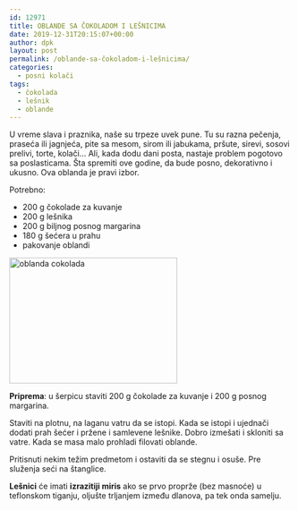 ```yaml
---
id: 12971
title: OBLANDE SA ČOKOLADOM I LEŠNICIMA
date: 2019-12-31T20:15:07+00:00
author: dpk
layout: post
permalink: /oblande-sa-čokoladom-i-lešnicima/
categories:
  - posni kolači
tags:
  - čokolada
  - lešnik
  - oblande
---
```

U vreme slava i praznika, naše su trpeze uvek pune. Tu su razna pečenja, praseća ili jagnjeća, pite sa mesom, sirom ili jabukama, pršute, sirevi, sosovi prelivi, torte, kolači... Ali, kada dodu dani posta, nastaje problem pogotovo sa poslasticama. Šta spremiti ove godine, da bude posno, dekorativno i ukusno. Ova oblanda je pravi izbor.


Potrebno: 

* 200 g čokolade za kuvanje
* 200 g lešnika 
* 200 g biljnog posnog margarina
* 180 g šećera u prahu
* pakovanje oblandi

<img class="alignnone size-medium wp-image-9490" src="https://superkuvar.com/wp-content/uploads/2020/01/oblanda-cokolada.jpg" alt="oblanda cokolada" width="300" height="225">

**Priprema**: u šerpicu staviti 200 g čokolade za kuvanje i 200 g posnog margarina. 

Staviti na plotnu, na laganu vatru da se istopi. Kada se istopi i ujednači dodati prah šećer i pržene i samlevene lešnike. Dobro izmešati i skloniti sa vatre. Kada se masa malo prohladi filovati oblande. 

Pritisnuti nekim težim predmetom i ostaviti da se stegnu i osuše. Pre služenja seći na štanglice.


**Lešnici** će imati **izrazitiji miris** ako se prvo proprže (bez masnoće) u teflonskom tiganju, oljušte trljanjem između dlanova, pa tek onda samelju.